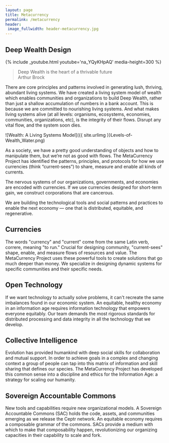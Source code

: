 ```yaml
---
layout: page
title: Metacurrency
permalink: /metacurrency
header:
 image_fullwidth: header-metacurrency.jpg
---
```

## Deep Wealth Design

{% include _youtube.html youtube='na_YQyKHpAQ' media-height=300 %}

> Deep Wealth is the heart of a thrivable future  
> Arthur Brock

There are core principles and patterns involved in generating lush, thriving, abundant living systems. We have created a living system model of wealth which enables communities and organizations to build Deep Wealth, rather than just a shallow accumulation of numbers in a bank account.
This is because we are committed to nourishing living systems. And what makes living systems alive (at all levels: organisms, ecosystems, economies, communities, organizations, etc), is the integrity of their flows. Disrupt any vital flow, and the system soon dies.

![Wealth: A Living Systems Model]({{ site.urlimg }}Levels-of-Wealth_Water.png)

As a society, we have a pretty good understanding of objects and how to manipulate them, but we’re not as good with flows. The MetaCurrency Project has identified the patterns, principles, and protocols for how we use currencies (think “current-sees”) to share, measure and enable all kinds of currents.

The nervous systems of our organizations, governments, and economies are encoded with currencies. If we use currencies designed for short-term gain, we construct corporations that are cancerous.

We are building the technological tools and social patterns and practices to enable the next economy — one that is distributed, equitable, and regenerative.

## Currencies

The words "currency" and "current" come from the same Latin verb, correre, meaning "to run." Crucial for designing community, "current-sees" shape, enable, and measure flows of resources and value. The MetaCurrency Project uses these powerful tools to create solutions that go much deeper than money. We specialize in designing dynamic systems for specific communities and their specific needs.

## Open Technology

If we want technology to actually solve problems, it can't recreate the same imbalances found in our economic system. An equitable, healthy economy in an information age requires information technology that empowers everyone equitably. Our team demands the most rigorous standards for distributed processing and data integrity in all the technology that we develop.

## Collective Intelligence

Evolution has provided humankind with deep social skills for collaboration and mutual support. In order to achieve goals in a complex and changing context a group of people can tap into this matrix of information and skill sharing that defines our species. The MetaCurrency Project has developed this common sense into a discipline and ethics for the Information Age: a strategy for scaling our humanity.

## Sovereign Accountable Commons

New tools and capabilities require new organizational models. A Sovereign Accountable Commons (SAC) holds the code, assets, and communities emerging as we release the Ceptr network. An equitable economy requires a composable grammar of the commons. SACs provide a medium with which to make that composability happen, revolutionizing our organizing capacities in their capability to scale and fork.
